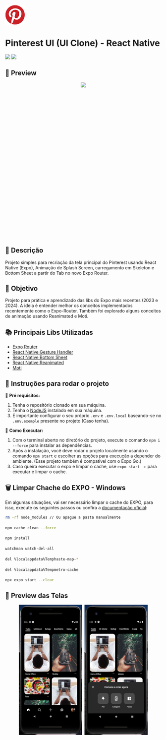 ![](.github/assets/images/logo.png)

# Pinterest UI (UI Clone) - React Native
[![](https://img.shields.io/badge/Status-Finalizado-blue)](#) 
[![](https://img.shields.io/badge/Version-1.0.0-yellow)](#)

## 📸 Preview 

<div align="center">
  <div style="display: flex; justify-content: center;">
    <img src=".github/assets/images/preview01.gif" style="min-height: 500px;">
  </div>
</div>

## 📝 Descrição

Projeto simples para recriação da tela principal do Pinterest usando React Native (Expo), Animação de Splash Screen, carregamento em Skeleton e Bottom Sheet a partir do Tab no novo Expo Router.

## 🚀 Objetivo

Projeto para prática e aprendizado das libs do Expo mais recentes (2023 e 2024). A ideia é entender melhor os conceitos implementados recentemente como o Expo-Router. Também foi explorado alguns conceitos de animação usando Reanimated e Moti.

## 📚 Principais Libs Utilizadas

- [Expo Router](https://docs.expo.dev/router/introduction/)
- [React Native Gesture Handler](https://docs.swmansion.com/react-native-gesture-handler/docs/)
- [React Native Bottom Sheet](https://ui.gorhom.dev/components/bottom-sheet/)
- [React Native Reanimated](https://docs.swmansion.com/react-native-reanimated/)
- [Moti](https://moti.fyi/)

## 🔎 Instruções para rodar o projeto
📌 **Pré requisitos:**
1. Tenha o repositório clonado em sua máquina.
2. Tenha o [NodeJS](https://nodejs.org/) instalado em sua máquina.
3. É importante configurar o seu próprio `.env` e `.env.local` baseando-se no `.env.exemple` presente no projeto (Caso tenha).


🚩 **Como Executar:**
1. Com o terminal aberto no diretório do projeto, execute o comando `npm i --force` para instalar as dependências.
2. Após a instalação, você deve rodar o projeto localmente usando o comando `npm start` e escolher as opções para execução a depender do ambiente. (Esse projeto também é compatível com o Expo Go.)
3. Caso queira executar o expo e limpar o cache, use `expo start -c` para executar e limpar o cache.

## 🗑️ Limpar Chache do EXPO - Windows
Em algumas situações, vai ser necessário limpar o cache do EXPO, para isso, execute os seguintes passos ou confira a [documentação oficial](https://docs.expo.dev/troubleshooting/clear-cache-windows/):

```bash
rm -rf node_modules // Ou apague a pasta manualmente

npm cache clean --force

npm install

watchman watch-del-all

del %localappdata%Temphaste-map-*

del %localappdata%Tempmetro-cache

npx expo start --clear
```

## 📸 Preview das Telas

<div align="center">
  <div style="display: flex; justify-content: center; flex-wrap: wrap; gap: 8px;">
    <img src=".github/assets/images/preview01.png" style="height: 420px;">
    <img src=".github/assets/images/preview02.png" style="height: 420px;">
  </div>
</div>
